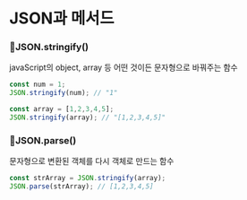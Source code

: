# JSON과 메서드
### 📌JSON.stringify()
javaScript의 object, array 등 어떤 것이든 문자형으로 바꿔주는 함수   
```jsx
const num = 1;
JSON.stringify(num); // "1"

const array = [1,2,3,4,5];
JSON.stringify(array); // "[1,2,3,4,5]"
```   

### 📌JSON.parse()
문자형으로 변환된 객체를 다시 객체로 만드는 함수
```jsx
const strArray = JSON.stringify(array);
JSON.parse(strArray); // [1,2,3,4,5]
```

